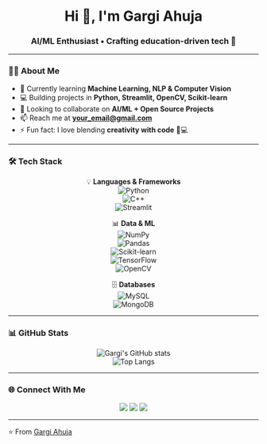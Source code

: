 <h1 align="center">Hi 👋, I'm Gargi Ahuja</h1>
<h3 align="center">AI/ML Enthusiast • Crafting education-driven tech 🚀 </h3>

---

### 👩‍💻 About Me  
- 🌱 Currently learning **Machine Learning, NLP & Computer Vision**  
- 💻 Building projects in **Python, Streamlit, OpenCV, Scikit-learn**  
- 🤝 Looking to collaborate on **AI/ML + Open Source Projects**  
- 📫 Reach me at **your_email@gmail.com**  
- ⚡ Fun fact: I love blending **creativity with code** 🎨💻  

---

### 🛠️ Tech Stack  
<div align="center">

💡 **Languages & Frameworks**  
![Python](https://img.shields.io/badge/Python-3776AB?style=for-the-badge&logo=python&logoColor=white)  
![C++](https://img.shields.io/badge/C++-00599C?style=for-the-badge&logo=c%2B%2B&logoColor=white)    
![Streamlit](https://img.shields.io/badge/Streamlit-FF4B4B?style=for-the-badge&logo=streamlit&logoColor=white)  

📊 **Data & ML**  
![NumPy](https://img.shields.io/badge/Numpy-013243?style=for-the-badge&logo=numpy&logoColor=white)  
![Pandas](https://img.shields.io/badge/Pandas-150458?style=for-the-badge&logo=pandas&logoColor=white)  
![Scikit-learn](https://img.shields.io/badge/ScikitLearn-F7931E?style=for-the-badge&logo=scikit-learn&logoColor=white)  
![TensorFlow](https://img.shields.io/badge/TensorFlow-FF6F00?style=for-the-badge&logo=tensorflow&logoColor=white)  
![OpenCV](https://img.shields.io/badge/OpenCV-5C3EE8?style=for-the-badge&logo=opencv&logoColor=white)  

🗄️ **Databases**  
![MySQL](https://img.shields.io/badge/MySQL-4479A1?style=for-the-badge&logo=mysql&logoColor=white)  
![MongoDB](https://img.shields.io/badge/MongoDB-4EA94B?style=for-the-badge&logo=mongodb&logoColor=white)  

</div>

---

### 📊 GitHub Stats  
<div align="center">

![Gargi's GitHub stats](https://github-readme-stats.vercel.app/api?username=yourusername&show_icons=true&theme=radical)  
![Top Langs](https://github-readme-stats.vercel.app/api/top-langs/?username=yourusername&layout=compact&theme=radical)  

</div>

---

### 🌐 Connect With Me  
<p align="center">
  <a href="https://www.linkedin.com/in/gargi-ahuja-411040255/"><img src="https://img.shields.io/badge/LinkedIn-0077B5?style=for-the-badge&logo=linkedin&logoColor=white"/></a>
  <a href="mailto:gargiahuja2425@gmail.com"><img src="https://img.shields.io/badge/Gmail-D14836?style=for-the-badge&logo=gmail&logoColor=white"/></a>
  <a href="https://github.com/gargiahuja"><img src="https://img.shields.io/badge/GitHub-100000?style=for-the-badge&logo=github&logoColor=white"/></a>
</p>

---

⭐ From [Gargi Ahuja](https://github.com/gargiahuja)  
